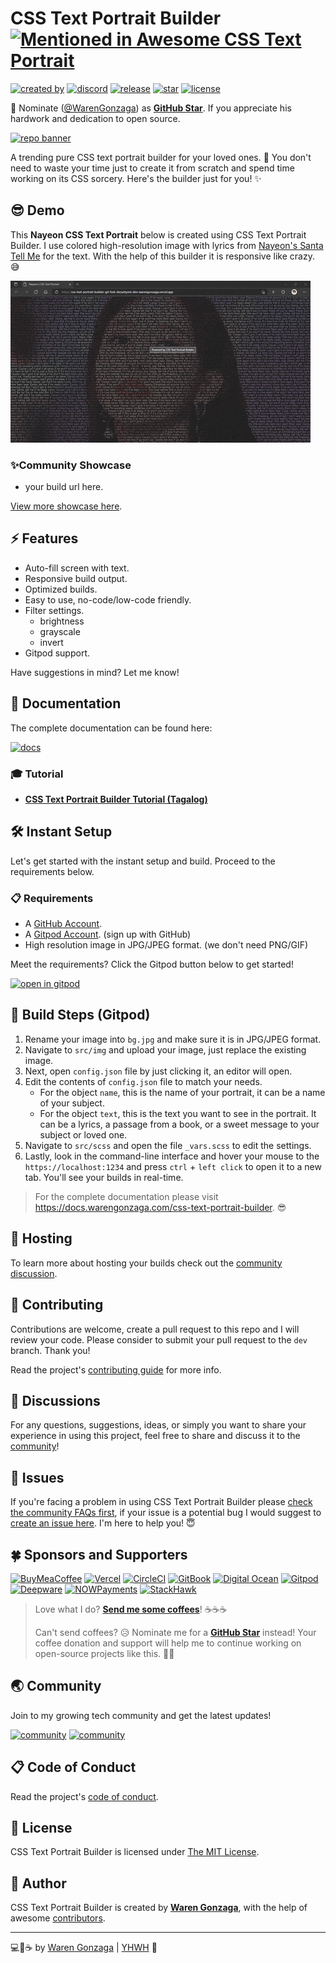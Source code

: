 # CSS Text Portrait Builder [![Mentioned in Awesome CSS Text Portrait](https://awesome.re/mentioned-badge-flat.svg)](https://github.com/warengonzaga/awesome-css-text-portrait)

[![created by](https://img.shields.io/badge/created%20by-Waren%20Gonzaga-blue.svg?longCache=true&style=flat-square)](https://github.com/warengonzaga) [![discord](https://img.shields.io/discord/659684980137656340?color=%235865F2&label=discord&logo=discord&logoColor=white&style=flat-square)](https://wrngnz.ga/discord) [![release](https://img.shields.io/github/release/warengonzaga/css-text-portrait-builder.svg?style=flat-square)](https://github.com/warengonzaga/css-text-portrait-builder/releases) [![star](https://img.shields.io/github/stars/warengonzaga/css-text-portrait-builder.svg?style=flat-square)](https://github.com/warengonzaga/css-text-portrait-builder/stargazers) [![license](https://img.shields.io/github/license/warengonzaga/css-text-portrait-builder.svg?style=flat-square)](https://github.com/warengonzaga/css-text-portrait-builder/blob/main/license)

📢 Nominate ([@WarenGonzaga](https://warengonzaga.com)) as **[GitHub Star](https://stars.github.com/nominate)**. If you appreciate his hardwork and dedication to open source.

[![repo banner](.github/img/repo_banner.png)](https://github.com/warengonzaga/css-text-portrait-builder)

A trending pure CSS text portrait builder for your loved ones. 🥰 You don't need to waste your time just to create it from scratch and spend time working on its CSS sorcery. Here's the builder just for you! ✨

## 😎 Demo

This **Nayeon CSS Text Portrait** below is created using CSS Text Portrait Builder. I use colored high-resolution image with lyrics from [Nayeon's Santa Tell Me](https://www.youtube.com/watch?v=XO9GiPOLd3I) for the text. With the help of this builder it is responsive like crazy. 😅

[![demo image](./.github/img/demo.gif)](https://css-text-portrait-builder.vercel.app)

### ✨Community Showcase

- your build url here.

[View more showcase here](https://github.com/WarenGonzaga/css-text-portrait-builder/discussions/categories/showcase).

## ⚡ Features

- Auto-fill screen with text.
- Responsive build output.
- Optimized builds.
- Easy to use, no-code/low-code friendly.
- Filter settings.
  - brightness
  - grayscale
  - invert
- Gitpod support.

Have suggestions in mind? Let me know!

## 📖 Documentation

The complete documentation can be found here:

[![docs](https://img.shields.io/badge/Docs-docs.warengonzaga.com/css--text--portrait--builder-blue.svg?longCache=true&style=for-the-badge)](https://docs.warengonzaga.com/css-text-portrait-builder)

### 🎓 Tutorial

- **[CSS Text Portrait Builder Tutorial (Tagalog)](https://youtu.be/K6FbjwvVq_g)**

## 🛠️ Instant Setup

Let's get started with the instant setup and build. Proceed to the requirements below.

### 📋 Requirements

- A [GitHub Account](https://github.com/signup).
- A [Gitpod Account](https://gitpod.io). (sign up with GitHub)
- High resolution image in JPG/JPEG format. (we don't need PNG/GIF)

Meet the requirements? Click the Gitpod button below to get started!

[![open in gitpod](https://gitpod.io/button/open-in-gitpod.svg)](https://gitpod.io/#github.com/warengonzaga/css-text-portrait-builder)

## 🔨 Build Steps (Gitpod)

1. Rename your image into `bg.jpg` and make sure it is in JPG/JPEG format.
2. Navigate to `src/img` and upload your image, just replace the existing image.
3. Next, open `config.json` file by just clicking it, an editor will open.
4. Edit the contents of `config.json` file to match your needs.
   - For the object `name`, this is the name of your portrait, it can be a name of your subject.
   - For the object `text`, this is the text you want to see in the portrait. It can be a lyrics, a passage from a book, or a sweet message to your subject or loved one.
5. Navigate to `src/scss` and open the file `_vars.scss` to edit the settings.
6. Lastly, look in the command-line interface and hover your mouse to the `https://localhost:1234` and press `ctrl` + `left click` to open it to a new tab. You'll see your builds in real-time.

> For the complete documentation please visit <https://docs.warengonzaga.com/css-text-portrait-builder>. 😎

## 📡 Hosting

To learn more about hosting your builds check out the [community discussion](https://github.com/warengonzaga/css-text-portrait-builder/discussions).

## 🎯 Contributing

Contributions are welcome, create a pull request to this repo and I will review your code. Please consider to submit your pull request to the `dev` branch. Thank you!

Read the project's [contributing guide](./CONTRIBUTING.md) for more info.

## 💬 Discussions

For any questions, suggestions, ideas, or simply you want to share your experience in using this project, feel free to share and discuss it to the [community](https://github.com/warengonzaga/css-text-portrait-builder/discussions)!

## 🐛 Issues

If you're facing a problem in using CSS Text Portrait Builder please [check the community FAQs first](https://github.com/WarenGonzaga/css-text-portrait-builder/discussions?discussions_q=label%3Afaq), if your issue is a potential bug I would suggest to [create an issue here](https://github.com/warengonzaga/css-text-portrait-builder/issues/new). I'm here to help you! 😇

## 🍀 Sponsors and Supporters

[![BuyMeaCoffee](https://img.shields.io/badge/Buymeacoffee-%23FFDD00.svg?&style=for-the-badge&logo=buy-me-a-coffee&logoColor=black)](https://buymeacoff.ee/warengonzaga) [![Vercel](https://img.shields.io/badge/Vercel-%23000.svg?&style=for-the-badge&logo=vercel&logoColor=white)](https://vercel.com) [![CircleCI](https://img.shields.io/badge/CircleCI-%23000.svg?&style=for-the-badge&logo=CircleCI&logoColor=white)](https://vercel.com) [![GitBook](https://img.shields.io/badge/GitBook-%233884FF.svg?&style=for-the-badge&logo=gitbook&logoColor=white)](https://gitbook.io) [![Digital Ocean](https://img.shields.io/badge/Digital%20Ocean-%230080ff.svg?&style=for-the-badge&logo=digitalocean&logoColor=white)](https://digitalocean.com) [![Gitpod](https://img.shields.io/badge/Gitpod-%23FFAE33.svg?&style=for-the-badge&logo=gitpod&logoColor=black)](https://gitpod.io) [![Deepware](https://img.shields.io/badge/deepware-%23cb2653.svg?&style=for-the-badge&logoColor=white)](https://deepware.ai/) [![NOWPayments](https://img.shields.io/badge/NOWPayments-%2364ACFF.svg?&style=for-the-badge&logoColor=white)](https://nowpayments.io) [![StackHawk](https://img.shields.io/badge/Stackhawk-%2300CBC6.svg?&style=for-the-badge&logoColor=white)](https://stackhawk.com)

> Love what I do? **[Send me some coffees](https://buymeacoff.ee/wareneutron)**! ☕☕☕
>
> Can't send coffees? 😥 Nominate me for a **[GitHub Star](https://stars.github.com/nominate)** instead!
> Your coffee donation and support will help me to continue working on open-source projects like this. 🙏😇

## 🌏 Community

Join to my growing tech community and get the latest updates!

[![community](https://discordapp.com/api/guilds/659684980137656340/widget.png?style=banner2)](https://wrngnz.ga/discord) [![community](https://discordapp.com/api/guilds/694612151444439081/widget.png?style=banner2)](https://wareneutron.com/discord)

## 📋 Code of Conduct

Read the project's [code of conduct](./CODE_OF_CONDUCT.md).

## 📃 License

CSS Text Portrait Builder is licensed under [The MIT License](https://opensource.org/licenses/MIT).

## 📝 Author

CSS Text Portrait Builder is created by **[Waren Gonzaga](https://github.com/warengonzaga)**, with the help of awesome [contributors](https://github.com/warengonzaga/css-text-portrait-builder/graphs/contributors).

---

💻💖☕ by [Waren Gonzaga](https://warengonzaga.com) | [YHWH](https://youtu.be/9vh6Dz9oh8I?t=85) 🙏
